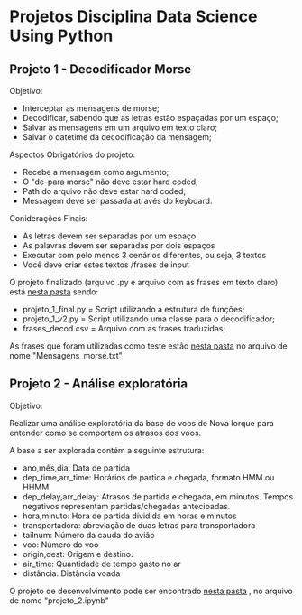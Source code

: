 # Projetos Disciplina Data Science Using Python

## Projeto 1 - Decodificador Morse

Objetivo:

* Interceptar as mensagens de morse;
* Decodificar, sabendo que as letras estão espaçadas por um espaço;
* Salvar as mensagens em um arquivo em texto claro;
* Salvar o datetime da decodificação da mensagem;

Aspectos Obrigatórios do projeto:

* Recebe a mensagem como argumento;
* O "de-para morse" não deve estar hard coded;
* Path do arquivo não deve estar hard coded;
* Messagem deve ser passada através do keyboard.

Coniderações Finais:

* As letras devem ser separadas por um espaço
* As palavras devem ser separadas por dois espaços
* Executar com pelo menos 3 cenários diferentes, ou seja, 3 textos
* Você deve criar estes textos /frases de input

O projeto finalizado (arquivo .py e arquivo com as frases em texto claro) está [nesta pasta](Scripts) sendo:

* projeto_1_final.py = Script utilizando a estrutura de funções;
* projeto_1_v2.py = Script utilizando uma classe para o decodificador;
* frases_decod.csv = Arquivo com as frases traduzidas;

As frases que foram utilizadas como teste estão [nesta pasta](Docs) no arquivo de nome "Mensagens_morse.txt"


## Projeto 2 - Análise exploratória

Objetivo:

Realizar uma análise exploratória da base de voos de Nova Iorque para entender como se comportam os atrasos dos voos.

A base a ser explorada contém a seguinte estrutura:

* ano,mês,dia: Data de partida
* dep_time,arr_time: Horários de partida e chegada, formato HMM ou HHMM
* dep_delay,arr_delay: Atrasos de partida e chegada, em minutos. Tempos negativos representam partidas/chegadas antecipadas.
* hora,minuto: Hora de partida dividida em horas e minutos
* transportadora: abreviação de duas letras para transportadora
* tailnum: Número da cauda do avião
* voo: Número do voo
* origin,dest: Origem e destino.
* air_time: Quantidade de tempo gasto no ar
* distância: Distância voada

O projeto de desenvolvimento pode ser encontrado [nesta pasta](Scripts) , no arquivo de nome "projeto_2.ipynb"
